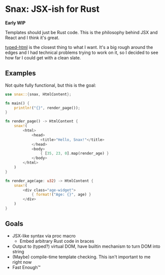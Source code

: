 # Snax: JSX-ish for Rust
**Early WIP**

Templates should just be Rust code. This is the philosophy behind JSX and React and I think it's great.

[typed-html](https://github.com/bodil/typed-html) is the closest thing to what I want. It's a big rough around the edges and I had technical problems trying to work on it, so I decided to see how far I could get with a clean slate.

## Examples
Not quite fully functional, but this is the goal:
```rust
use snax::{snax, HtmlContent};

fn main() {
	println!("{}", render_page());
}

fn render_page() -> HtmlContent {
	snax!(
		<html>
			<head>
				<title>"Hello, Snax!"</title>
			</head>
			<body>
				{ [35, 23, 0].map(render_age) }
			</body>
		</html>
	)
}

fn render_age(age: u32) -> HtmlContent {
	snax!(
		<div class="age-widget">
			{ format!("Age: {}", age) }
		</div>
	)
}
```

## Goals
* JSX-like syntax via proc macro
	* Embed arbitrary Rust code in braces
* Output to (typed?) virtual DOM, have builtin mechanism to turn DOM into string
* (Maybe) compile-time template checking. This isn't important to me right now
* Fast Enough™